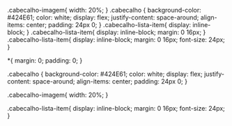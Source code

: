 
.cabecalho-imagem{
    width: 20%;
}
.cabecalho {
    background-color: #424E61;
    color: white;
    display: flex;
    justify-content: space-around;
    align-items: center;
    padding: 24px 0;
}
.cabecalho-lista-item{
    display: inline-block;
}
.cabecalho-lista-item{
    display: inline-block;
    margin: 0 16px;
}
.cabecalho-lista-item{
    display: inline-block;
    margin: 0 16px;
    font-size: 24px;
}

*{
    margin: 0;
    padding: 0;
}

.cabecalho {
    background-color: #424E61;
    color: white;
    display: flex;
    justify-content: space-around;
    align-items: center;
    padding: 24px 0;
}

.cabecalho-imagem{
    width: 20%;
}

.cabecalho-lista-item{
    display: inline-block;
    margin: 0 16px;
    font-size: 24px;
}
